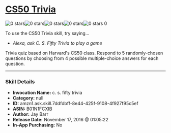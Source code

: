 # [CS50 Trivia](http://alexa.amazon.com/#skills/amzn1.ask.skill.7ddfdbff-8e44-425f-9108-4f927f95c5ef)
![0 stars](../../images/ic_star_border_black_18dp_1x.png)![0 stars](../../images/ic_star_border_black_18dp_1x.png)![0 stars](../../images/ic_star_border_black_18dp_1x.png)![0 stars](../../images/ic_star_border_black_18dp_1x.png)![0 stars](../../images/ic_star_border_black_18dp_1x.png) 0

To use the CS50 Trivia skill, try saying...

* *Alexa, ask C. S. Fifty Trivia to play a game*

Trivia quiz based on Harvard's CS50 class. Respond to 5 randomly-chosen questions by choosing from 4 possible multiple-choice answers for each question.

***

### Skill Details

* **Invocation Name:** c. s. fifty trivia
* **Category:** null
* **ID:** amzn1.ask.skill.7ddfdbff-8e44-425f-9108-4f927f95c5ef
* **ASIN:** B01N1FCXIB
* **Author:** Jay Barr
* **Release Date:** November 17, 2016 @ 01:05:22
* **In-App Purchasing:** No
